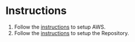# Instructions

1. Follow the [instructions](./AWS.md) to setup AWS.
2. Follow the [instructions](./REPOSITORY.md) to setup the Repository.